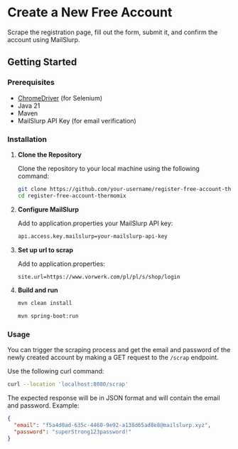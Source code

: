 # Create a New Free Account

Scrape the registration page, fill out the form, submit it, and confirm the account using MailSlurp.

## Getting Started

### Prerequisites

- [ChromeDriver](https://googlechromelabs.github.io/chrome-for-testing/) (for Selenium)
- Java 21
- Maven
- MailSlurp API Key (for email verification)

### Installation

1. **Clone the Repository**

   Clone the repository to your local machine using the following command:

   ```sh
   git clone https://github.com/your-username/register-free-account-thermomix.git
   cd register-free-account-thermomix

2. **Configure MailSlurp**

   Add to application.properties your MailSlurp API key:
   ```sh
   api.access.key.mailslurp=your-mailslurp-api-key

3. **Set up url to scrap**

   Add to application.properties:
   ```sh
   site.url=https://www.vorwerk.com/pl/pl/s/shop/login

4. **Build and run**
   ```sh
   mvn clean install
   ```
   ```sh
   mvn spring-boot:run
   ```

### Usage

You can trigger the scraping process and get the email and password of the newly created account by making a GET request
to the `/scrap` endpoint.

Use the following curl command:

```sh
curl --location 'localhost:8080/scrap'
```

The expected response will be in JSON format and will contain the email and password. Example:

```json
{
  "email": "f5a4d0ad-635c-4460-9e92-a138d65ad8e8@mailslurp.xyz",
  "password": "superStrong123password!"
}
```
